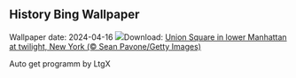 ## History Bing Wallpaper
Wallpaper date: 2024-04-16
![](https://www.bing.com/th?id=OHR.UnionSquareNYC_EN-IN8922742719_UHD.jpg&w=1000)Download: [Union Square in lower Manhattan at twilight, New York (© Sean Pavone/Getty Images)](https://www.bing.com/th?id=OHR.UnionSquareNYC_EN-IN8922742719_UHD.jpg)

Auto get programm by LtgX
